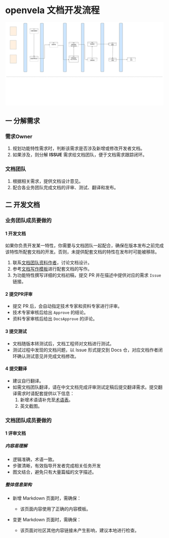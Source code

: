 # openvela 文档开发流程

![documentation_development_process](./images/doc_dev_process.svg)

## 一 分解需求

### 需求Owner

1. 规划功能特性需求时，判断该需求是否涉及新增或修改开发者文档。
2. 如果涉及，则分解 **ISSUE** 需求给文档团队，便于文档需求跟踪闭环。

### 文档团队

1. 根据相关需求，提供文档设计意见。
2. 配合各业务团队完成文档的评审、测试、翻译和发布。

## 二 开发文档

### 业务团队成员要做的

#### 1 开发文档

如果你负责开发某一特性，你需要与文档团队一起配合，确保在版本发布之前完成该特性所配套文档的开发。否则，未提供配套文档的特性在发布时可能被移除。

1. 联系[文档团队资料作者](doc_reviewer.md)，讨论文档设计。
2. 参考[文档写作模板](../template)进行配套文档的写作。
3. 为功能特性撰写详细的文档初稿，提交 PR 并在描述中提供对应的需求 `Issue` 链接。

#### 2 提交PR评审

- 提交 PR 后，会自动指定技术专家和资料专家进行评审。
- 技术专家审核后给出 `Approve` 的结论。
- 资料专家审核后给出 `DocsApprove` 的评论。

#### 3 提交测试

- 文档随版本转测试后，文档工程师对文档进行测试。
- 测试过程中发现的文档问题，以 Issue 形式提交到 Docs 仓，对应文档作者闭环确认测试意见并完成文档修改。

#### 4 提交翻译

- 建议自行翻译。
- 如需文档团队翻译，请在中文文档完成评审测试定稿后提交翻译需求。提交翻译需求时请配套提供以下信息：
  1. 新增术语请补充至[术语表](../../overview/glossary.md)。
  2. 英文截图。

### 文档团队成员要做的

#### 1 评审文档

##### 内容易理解

- 逻辑准确，术语一致。
- 步骤清晰，有效指导开发者完成相关任务开发
- 图文结合，避免只有大量篇幅的文字描述。

##### 整体信息架构

- 新增 Markdown 页面时，需确保：
  - 该页面内容使用了正确的内容模板。

- 变更 Markdown 页面时，需确保：
  - 该页面对社区其他内容链接未产生影响，建议本地进行检查。

